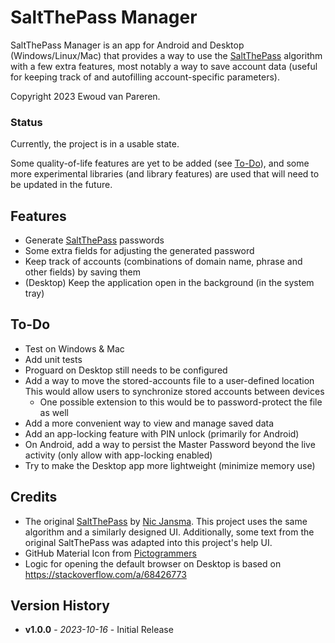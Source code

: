 # SaltThePass Manager

SaltThePass Manager is an app for Android and Desktop (Windows/Linux/Mac) that
provides a way to use the [SaltThePass](https://saltthepass.com) algorithm with
a few extra features, most notably a way to save account data (useful for
keeping track of and autofilling account-specific parameters).

Copyright 2023 Ewoud van Pareren.

### Status

Currently, the project is in a usable state.

Some quality-of-life features are yet to be added (see [To-Do](#to-do)),
and some more experimental libraries (and library features) are used that
will need to be updated in the future.

## Features

- Generate [SaltThePass](https://saltthepass.com) passwords
- Some extra fields for adjusting the generated password
- Keep track of accounts (combinations of domain name, phrase and other fields)
  by saving them
- (Desktop) Keep the application open in the background (in the system tray)

## To-Do

- Test on Windows & Mac
- Add unit tests
- Proguard on Desktop still needs to be configured
- Add a way to move the stored-accounts file to a user-defined location
  This would allow users to synchronize stored accounts between devices
  - One possible extension to this would be to password-protect the file as well
- Add a more convenient way to view and manage saved data
- Add an app-locking feature with PIN unlock (primarily for Android)
- On Android, add a way to persist the Master Password beyond the live activity
  (only allow with app-locking enabled)
- Try to make the Desktop app more lightweight (minimize memory use)

## Credits

- The original [SaltThePass](https://saltthepass.com) by [Nic Jansma](https://nicj.net/).
  This project uses the same algorithm and a similarly designed UI.
  Additionally, some text from the original SaltThePass was adapted into this project's help UI.
- GitHub Material Icon from [Pictogrammers](https://pictogrammers.com/library/mdi/)
- Logic for opening the default browser on Desktop is based on https://stackoverflow.com/a/68426773

## Version History

- **v1.0.0** - *2023-10-16* - Initial Release

